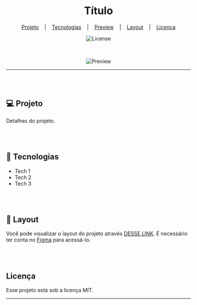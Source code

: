<h1 align="center">Título</h1>

<div align="center">

  [Projeto](#projeto) 
  &nbsp;&nbsp;&nbsp;|&nbsp;&nbsp;&nbsp;
  [Tecnologias](#tecnologias)
  &nbsp;&nbsp;&nbsp;|&nbsp;&nbsp;&nbsp;
  [Preview](#preview)
  &nbsp;&nbsp;&nbsp;|&nbsp;&nbsp;&nbsp;
  [Layout](#layout)
    &nbsp;&nbsp;&nbsp;|&nbsp;&nbsp;&nbsp;
  [Licença](#license)

</div>

<p align="center">
  <img alt="License" src="https://img.shields.io/static/v1?label=license&message=MIT&color=49AA26&labelColor=000000">
</p>

<br>

<div align="center">

![Preview](assets/PC.png)

</div>

<hr>
<br>
<br>

## 💻 Projeto <a name = "projeto"></a>

Detalhes do projeto.

<br>
<br>

## 🚀 Tecnologias <a name = "tecnologias"></a>

- Tech 1
- Tech 2
- Tech 3

<br>
<br>

## 🔖 Layout <a name = "layout"></a>

Você pode visualizar o layout do projeto através [DESSE LINK](link). É necessário ter conta no [Figma](https://figma.com) para acessá-lo.

<br>
<br>

##  Licença

Esse projeto está sob a licença MIT.

<hr>

